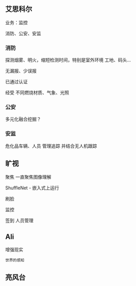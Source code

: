 ## 艾思科尔
业务：监控

消防、公安、安监
### 消防
探测烟雾、明火，缩短检测时间，特别是室外环境 工地、码头…

无漏报、少误报

已通过认证

经受 不同燃烧材质、气象、光照
### 公安
多元化融合挖掘？
### 安监
危化品车辆、人员 管理追踪 并结合无人机跟踪
## 旷视
聚焦 一直聚焦图像理解 

ShuffleNet - 嵌入式上运行

刷脸

监控

签到 人员管理
## Ali
增强现实

	世界的感知
## 亮风台
	
